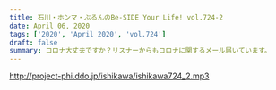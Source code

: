 ```yaml
---
title: 石川・ホンマ・ぶるんのBe-SIDE Your Life! vol.724-2
date: April 06, 2020
tags: ['2020', 'April 2020', 'vol.724']
draft: false
summary: コロナ大丈夫ですか？リスナーからもコロナに関するメール届いています。
---
```


http://project-phi.ddo.jp/ishikawa/ishikawa724_2.mp3
